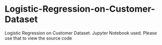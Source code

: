 # Logistic-Regression-on-Customer-Dataset
Logistic Regression on Customer Dataset.
Jupyter Notebook used. Please use that to view the source code
